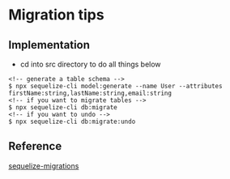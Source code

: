 # Migration tips

## Implementation

* cd into src directory to do all things below

``` code = bash
<!-- generate a table schema -->
$ npx sequelize-cli model:generate --name User --attributes firstName:string,lastName:string,email:string
<!-- if you want to migrate tables -->
$ npx sequelize-cli db:migrate
<!-- if you want to undo -->
$ npx sequelize-cli db:migrate:undo
```

## Reference

[sequelize-migrations](https://sequelize.org/docs/v6/other-topics/migrations/)
